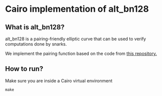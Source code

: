 # Cairo implementation of alt_bn128 
## What is alt_bn128?
alt_bn128 is a pairing-friendly elliptic curve that can be used to verify computations done by snarks.

We implement the pairing function based on the code from [this repository.](https://github.com/ethereum/py_pairing/)

## How to run?
Make sure you are inside a Cairo virtual environment
```
make
```